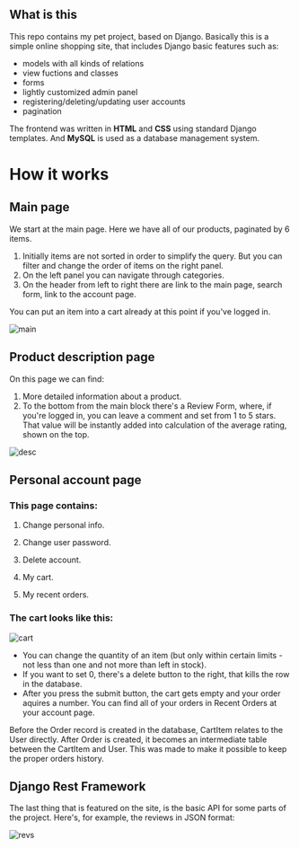 ## What is this
This repo contains my pet project, based on Django. 
Basically this is a simple online shopping site, that includes Django basic features such as:
 - models with all kinds of relations
 - view fuctions and classes
 - forms
 - lightly customized admin panel
 - registering/deleting/updating user accounts
 - pagination

The frontend was written in **HTML** and **CSS** using standard Django templates.
And **MySQL** is used as a database management system.
   
# How it works

## Main page

We start at the main page. Here we have all of our products, paginated by 6 items. 
1. Initially items are not sorted in order to simplify the query.
But you can filter and change the order of items on the right panel.
2. On the left panel you can navigate through categories.
3. On the header from left to right there are link to the main page, search form, link to the account page.

You can put an item into a cart already at this point if you've logged in. 


![main](https://github.com/corridorofchameleons/MusicStore/assets/133913156/237cc590-ed5e-48d7-aa48-d0db9fe10909)


## Product description page

On this page we can find:
1. More detailed information about a product. 
2. To the bottom from the main block there's a Review Form, where, if you're logged in, you can leave a comment and set from 1 to 5 stars. That value will be instantly added into calculation of the average rating, shown on the top.
   

![desc](https://github.com/corridorofchameleons/MusicStore/assets/133913156/ae2adddc-75c2-4d95-adee-8d68934e2e40)


## Personal account page

### This page contains:
1. Change personal info.
2. Change user password.
3. Delete account.
   
4. My cart.
5. My recent orders.

### The cart looks like this:


![cart](https://github.com/corridorofchameleons/MusicStore/assets/133913156/a3ef2b27-902c-4089-8126-fcb8febf7e37)


- You can change the quantity of an item (but only within certain limits - not less than one and not more than left in stock). 
- If you want to set 0, there's a delete button to the right, that kills the row in the database.
- After you press the submit button, the cart gets empty and your order aquires a number. You can find all of your orders in Recent Orders at your account page.

Before the Order record is created in the database, CartItem relates to the User directly.
After Order is created, it becomes an intermediate table between the CartItem and User. This was made to make it possible to keep the proper orders history.

## Django Rest Framework

The last thing that is featured on the site, is the basic API for some parts of the project.
Here's, for example, the reviews in JSON format:


![revs](https://github.com/corridorofchameleons/MusicStore/assets/133913156/95ad4e0f-701e-480f-88e7-f0ec198de87e)

